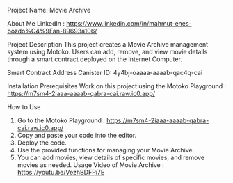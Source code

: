 Project Name: Movie Archive

About Me
LinkedIn : https://www.linkedin.com/in/mahmut-enes-bozdo%C4%9Fan-89693a106/

Project Description
This project creates a Movie Archive management system using Motoko. Users can add, remove, and view movie details through a smart contract deployed on the Internet Computer.

Smart Contract Address
Canister ID: 4y4bj-oaaaa-aaaab-qac4q-cai

Installation Prerequisites
Work on this project using the Motoko Playground : https://m7sm4-2iaaa-aaaab-qabra-cai.raw.ic0.app/

How to Use
1. Go to the Motoko Playground : https://m7sm4-2iaaa-aaaab-qabra-cai.raw.ic0.app/
2. Copy and paste your code into the editor.
4. Deploy the code.
3. Use the provided functions for managing your Movie Archive.
4. You can add movies, view details of specific movies, and remove movies as needed.
Usage Video of Movie Archive : https://youtu.be/VezhBDFPi7E
